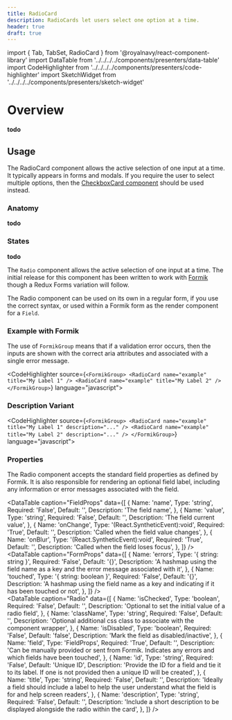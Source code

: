 ```yaml
---
title: RadioCard
description: RadioCards let users select one option at a time.
header: true
draft: true
---
```


import { Tab, TabSet, RadioCard } from '@royalnavy/react-component-library'
import DataTable from '../../../../components/presenters/data-table'
import CodeHighlighter from '../../../../components/presenters/code-highlighter'
import SketchWidget from '../../../../components/presenters/sketch-widget'

# Overview

**todo**

## Usage
The RadioCard component allows the active selection of one input at a time. It typically appears in forms and modals. If you require the user to select multiple options, then the [CheckboxCard component](/forms/checkbox-card) should be used instead.


<TabSet>

<Tab title="Design">

<SketchWidget name="RadioCard" href="/design-system.sketch" />

### Anatomy

**todo**


### States

**todo**


</Tab>

<Tab title="Develop">

The `Radio` component allows the active selection of one input at a time. The initial release for this component has been written to work with <a href="https://jaredpalmer.com/formik/">Formik</a> though a Redux Forms variation will follow.

The Radio component can be used on its own in a regular form, if you use the correct syntax, or used within a Formik form as the render component for a `Field`.

### Example with Formik
The use of `FormikGroup` means that if a validation error occurs, then the inputs are shown with the correct aria attributes and associated with a single error message.

<CodeHighlighter source={`<FormikGroup>
  <RadioCard name="example" title="My Label 1" />
  <RadioCard name="example" title="My Label 2" />
</FormikGroup>`} language="javascript">
  <form>
    <RadioCard name="example" title="My Label 1" />
    <RadioCard name="example" title="My Label 2" />
  </form>
</CodeHighlighter>

### Description Variant

<CodeHighlighter source={`<FormikGroup>
  <RadioCard name="example" title="My Label 1" description="..." />
  <RadioCard name="example" title="My Label 2" description="..." />
</FormikGroup>`} language="javascript">
  <form>
    <RadioCard name="example" title="My Label 1" description="Sed posuere consectetur est at lobortis. Cras justo odio, dapibus ac facillisis in, egestas eget quam." />
    <RadioCard name="example" title="My Label 2" description="Sed posuere consectetur est at lobortis. Cras justo odio, dapibus ac facillisis in, egestas eget quam." />
  </form>
</CodeHighlighter>

### Properties
The Radio component accepts the standard field properties as defined by Formik. It is also responsible for rendering an optional field label, including any information or error messages associated with the field. 

<DataTable caption="FieldProps" data={[
  {
    Name: 'name',
    Type: 'string',
    Required: 'False',
    Default: '',
    Description: 'The field name',
  },
  {
    Name: 'value',
    Type: 'string',
    Required: 'False',
    Default: '',
    Description: 'The field current value',
  },
   {
    Name: 'onChange',
    Type: '(React.SyntheticEvent):void',
    Required: 'True',
    Default: '',
    Description: 'Called when the field value changes',
  },
  {
    Name: 'onBlur',
    Type: '(React.SyntheticEvent):void',
    Required: 'True',
    Default: '',
    Description: 'Called when the field loses focus',
  },
]} />
<br />
<DataTable caption="FormProps" data={[
  {
    Name: 'errors',
    Type: '{ string: string }',
    Required: 'False',
    Default: '{}',
    Description: 'A hashmap using the field name as a key and the error message associated with it',
  },
  {
    Name: 'touched',
    Type: '{ string: boolean }',
    Required: 'False',
    Default: '{}',
    Description: 'A hashmap using the field name as a key and indicating if it has been touched or not',
  },
]} />
<br />
<DataTable caption="Radio" data={[
  {
    Name: 'isChecked',
    Type: 'boolean',
    Required: 'False',
    Default: '',
    Description: 'Optional to set the initial value of a radio field',
  },
  {
    Name: 'className',
    Type: 'string',
    Required: 'False',
    Default: '',
    Description: 'Optional additional css class to associate with the component wrapper',
  },
  {
    Name: 'isDisabled',
    Type: 'boolean',
    Required: 'False',
    Default: 'false',
    Description: 'Mark the field as disabled/inactive',
  },
  {
    Name: 'field',
    Type: 'FieldProps',
    Required: 'True',
    Default: '',
    Description: 'Can be manually provided or sent from Formik. Indicates any errors and which fields have been touched',
  },
  {
    Name: 'id',
    Type: 'string',
    Required: 'False',
    Default: 'Unique ID',
    Description: 'Provide the ID for a field and tie it to its label. If one is not provided then a unique ID will be created',
  },
  {
    Name: 'title',
    Type: 'string',
    Required: 'False',
    Default: '',
    Description: 'Ideally a field should include a label to help the user understand what the field is for and help screen readers',
  },
  {
    Name: 'description',
    Type: 'string',
    Required: 'False',
    Default: '',
    Description: 'Include a short description to be displayed alongside the radio within the card',
  },
]} />

</Tab>
</TabSet>
